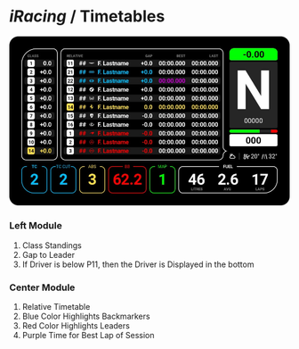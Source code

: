# *iRacing* / Timetables

![Primary Screen](../images/AlternateTimetables-iRacing.jpg)

### Left Module
1. Class Standings
2. Gap to Leader
4. If Driver is below P11, then the Driver is Displayed in the bottom

### Center Module
1. Relative Timetable
2. Blue Color Highlights Backmarkers
3. Red Color Highlights Leaders
4. Purple Time for Best Lap of Session